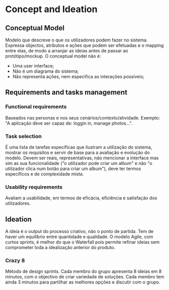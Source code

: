 # Concept and Ideation

## Conceptual Model

Modelo que descreve o que os utilizadores podem fazer no sistema. Expressa objectos, atributos e ações que podem ser efetuadas e o mapping entre elas, de modo a arranjar as ideias antes de passar ao protótipo/mockup. O conceptual model não é:

- Uma user interface;
- Não é um diagrama do sistema;
- Não representa ações, nem especifica as interações possíveis;

## Requirements and tasks management

### Functional requirements

Baseados nas personas e nos seus cenários/contexto/atividade. Exemplo: "A aplicação deve ser capaz de: loggin in, manage photos...".

### Task selection

É uma lista de tarefas específicas que ilustram a utilização do sistema, mostrar os requisitos e servir de base para a avaliação e evolução do modelo. Devem ser reais, representativas, não mencionar a interface mas sim as sua funcionalidade ("o utilizador pode criar um album" e não "o utilizador clica num botão para criar um album"), deve ter termos específicos e de complexidade mista.

### Usability requirements

Avaliam a usabilidade, em termos de eficácia, eficiência e satisfação dos utilizadores. 

## Ideation

A ideia é o output do processo criativo, não o ponto de partida. Tem de haver um equilíbrio entre quantidade e qualidade. O modelo Agile, com curtos sprints, é melhor do que o Waterfall pois permite refinar ideias sem comprometer toda a idealização anterior do produto. <br>

### Crazy 8

Método de design sprints. Cada membro do grupo apresenta 8 ideias em 8 minutos, com o objectivo de criar variedade de soluções. Cada membro tem ainda 3 minutos para partilhar as melhores opções e discutir com o grupo.